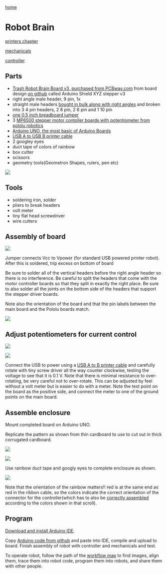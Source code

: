 [home](index.html)

# Robot Brain

[printers chapter](scrolls/printers.md)

[mechanicals](scrolls/mechanicals.md)

[controller](scrolls/controller.md)


## Parts

- [Trash Robot Brain Board v3, purchased from PCBway.com](https://www.pcbway.com/project/shareproject/Trash_Robot_main__brain__board.html) from board design [on github](https://github.com/LafeLabs/trashrobot5/tree/master/boards) called Arduino Shield XYZ stepper v3 
- right angle male header, 9 pin, 1x
- straight male headers [bought in bulk along with right angles](https://www.amazon.com/gp/product/B0774VBJ3J/) and broken into 3 4 pin headers, 2 8 pin, 2 6 pin and 1 10 pin
- [one 0.5 inch breadboard jumper](https://www.amazon.com/MCIGICM-Breadboard-Jumper-Cables-Arduino/dp/B081GMJVPB/)
- 3 [MP6500 stepper motor contoller boards with potentiometer from pololu robotics](https://www.pololu.com/product/2966)
- [Arduino UNO, the most basic of Arduino Boards](https://www.amazon.com/ELEGOO-Board-ATmega328P-ATMEGA16U2-Compliant/dp/B01EWOE0UU/)
- [USB A to USB B printer cable](https://www.amazon.com/gp/product/B00UNZ9HLU/)
- 2 googley eyes
- duct tape of colors of rainbow
- box cutter
- scissors
- geometry tools(Geometron Shapes, rulers, pen etc)


![](https://i.imgur.com/DwKbgfP.jpg)

## Tools

- soldering iron, solder
- pliers to break headers
- volt meter
- tiny flat head screwdriver
- wire cutters

## Assembly of board

![](https://i.imgur.com/kCN9pMG.jpg)

Jumper connects Vcc to Vpower (for standard USB powered printer robot).  After this is soldered, trip excess on bottom of board

Be sure to solder all of the vertical headers before the right angle header so there is no interference. Be careful to split the headers that come with the motor controller boards so that they split in exactly the right place.  Be sure to also solder all the joints on the bottom side of the headers that support the stepper driver boards. 

Note also the orientation of the board and that the pin labels between the main board and the Pololu boards match. 

![](https://i.imgur.com/ok6K0Bf.jpg)

## Adjust potentiometers for current control

![](https://i.imgur.com/hz4C54Y.jpg)

![](https://i.imgur.com/XMMaNqx.jpg)


Connect the USB to power using a [USB A to B printer cable](https://www.amazon.com/gp/product/B00UNZ9HLU/) and carefully rotate with tiny screw driver all the way counter clockwise, testing the voltage to see that it is 0.1 V.  Note that there is minimal resistance to over-rotating, be very careful not to over-rotate.  This can be adjusted by feel without a volt meter but is easier to do with a meter.  Note the test point on the board as the positive side, and connect the meter to one of the ground points on the main board. 

## Assemble enclosure

Mount completed board on Arduino UNO.  

Replicate the pattern as shown from thin cardboard to use to cut out in thick corrugated cardboard.

![](https://i.imgur.com/8dy1hPq.jpg)

![](https://i.imgur.com/B4GOWsB.png)

Use rainbow duct tape and googly eyes to complete enclosure as shown.

![](https://i.imgur.com/HwXfmp8.jpg)

Note that the orientation of the rainbow matters!! red is at the same end as red in the ribbon cable, so the colors indicate the correct orientation of the connector for the controller(which has to also be [correctly assembled](scrolls/controller) according to the colors shown in that scroll).

## Program

[Download and install Arduino IDE](https://www.arduino.cc/en/software).

Copy [Arduino code from github](https://github.com/LafeLabs/trashrobot5/blob/master/arduinocode/arduino-trashrobot-coin-printer/arduino-trashrobot-coin-printer.ino) and paste into IDE, compile and upload to board.  Finish assembly of robot with controller and mechanicals and test. 

To operate robot, follow the path of the [workflow map](maps/workflow) to find images, align them, trace them into robot code, program them into robots, and share them with other people.











